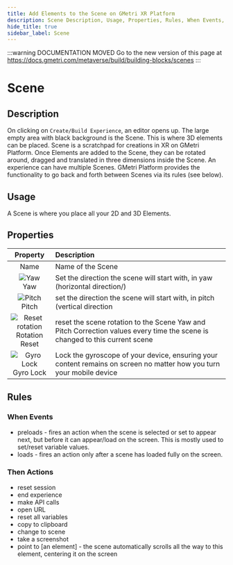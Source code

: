 ```yaml
---
title: Add Elements to the Scene on GMetri XR Platform
description: Scene Description, Usage, Properties, Rules, When Events, Then Actions to add elements to the Scene to create XR Experiences.
hide_title: true
sidebar_label: Scene
---
```


<head>
  <link rel="canonical" href="https://docs.gmetri.com/metaverse/build/building-blocks/scenes" />
</head>

:::warning DOCUMENTATION MOVED
Go to the new version of this page at https://docs.gmetri.com/metaverse/build/building-blocks/scenes
:::

# Scene

## Description 

On clicking on `Create/Build Experience`, an editor opens up. The large empty area with black background is the Scene. This is where 3D elements can be placed. Scene is a scratchpad for creations in XR on GMetri Platform. Once Elements are added to the Scene, they can be rotated around, dragged and translated in three dimensions inside the Scene. An experience can have multiple Scenes. GMetri Platform provides the functionality to go back and forth between Scenes via its rules (see below).

## Usage

A Scene is where you place all your 2D and 3D Elements.

## Properties

| Property          |Description |
| :----------------:|:-----------|
| Name              | Name of the Scene |
| ![Yaw](https://s.vrgmetri.com/gb-web/portal-docs/assets/img/svg/yaw.svg#icon) <br/> Yaw               | Set the direction the scene will start with, in yaw (horizontal direction/) |
| ![Pitch](https://s.vrgmetri.com/gb-web/portal-docs/assets/img/svg/pitch.svg#icon/) <br/> Pitch             | set the direction the scene will start with, in pitch (vertical direction |
| ![Reset rotation](https://s.vrgmetri.com/gb-web/portal-docs/assets/img/svg/reset.svg#icon/) <br/> Rotation Reset    | reset the scene rotation to the Scene Yaw and Pitch Correction values every time the scene is changed to this current scene |
| ![Gyro Lock](https://s.vrgmetri.com/gb-web/portal-docs/assets/img/svg/Lock.svg#icon/) <br/> Gyro Lock         | Lock the gyroscope of your device, ensuring your content remains on screen no matter how you turn your mobile device |

## Rules

### When Events

- preloads - fires an action when the scene is selected or set to appear next, but before it can appear/load on the screen. This is mostly used to set/reset variable values.
- loads - fires an action only after a scene has loaded fully on the screen.

### Then Actions

- reset session
- end experience
- make API calls
- open URL
- reset all variables
- copy to clipboard
- change to scene
- take a screenshot
- point to [an element] - the scene automatically scrolls all the way to this element, centering it on the screen